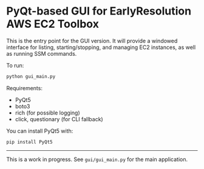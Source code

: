 # PyQt-based GUI for EarlyResolution AWS EC2 Toolbox

This is the entry point for the GUI version. It will provide a windowed interface for listing, starting/stopping, and managing EC2 instances, as well as running SSM commands.

To run:

```sh
python gui_main.py
```

Requirements:
- PyQt5
- boto3
- rich (for possible logging)
- click, questionary (for CLI fallback)

You can install PyQt5 with:
```sh
pip install PyQt5
```

---

This is a work in progress. See `gui/gui_main.py` for the main application.
